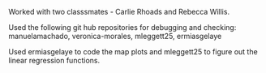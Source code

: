 Worked with two classsmates - Carlie Rhoads and Rebecca Willis.

Used the following git hub repositories for debugging and checking: manuelamachado, veronica-morales, mleggett25, ermiasgelaye

Used ermiasgelaye to code the map plots and mleggett25 to figure out the linear regression functions.